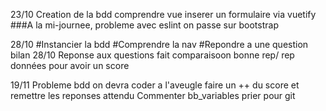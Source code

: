 


23/10
Creation de la bdd
comprendre vue
inserer un formulaire via vuetify
###A la mi-journee, probleme avec eslint on passe sur bootstrap


28/10
#Instancier la bdd
#Comprendre la nav 
#Repondre a une question
bilan 28/10
Reponse aux questions fait
comparaisoon bonne rep/ rep données pour avoir un score



19/11
Probleme bdd on devra coder a l'aveugle
faire un ++ du score et remettre les reponses attendu 
Commenter
bb_variables
prier pour git